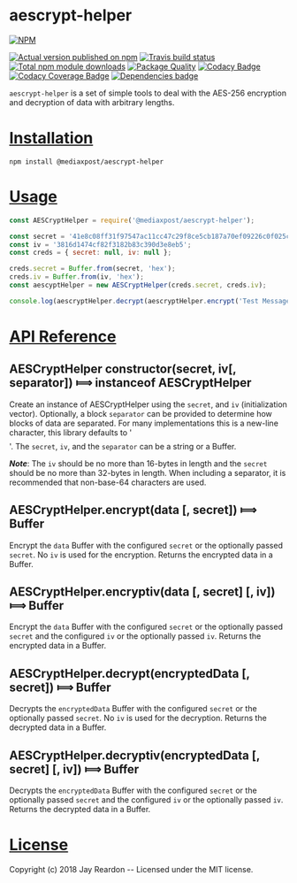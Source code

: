 # aescrypt-helper

[![NPM](https://nodei.co/npm/@mediaxpost/aescrypt-helper.png?downloads=true)](https://nodei.co/npm/@mediaxpost/aescrypt-helper/)

[![Actual version published on npm](http://img.shields.io/npm/v/@mediaxpost/aescrypt-helper.svg)](https://www.npmjs.org/package/@mediaxpost/aescrypt-helper)
[![Travis build status](https://travis-ci.org/MediaXPost/aescrypt-helper.svg)](https://www.npmjs.org/package/@mediaxpost/aescrypt-helper)
[![Total npm module downloads](http://img.shields.io/npm/dt/@mediaxpost/aescrypt-helper.svg)](https://www.npmjs.org/package/@mediaxpost/aescrypt-helper)
[![Package Quality](http://npm.packagequality.com/badge/@mediaxpost/aescrypt-helper.png)](http://packagequality.com/#?package=@mediaxpost/aescrypt-helper)
[![Codacy Badge](https://api.codacy.com/project/badge/Grade/5ccdf1cb900a4aa3985ced8a3c623fe4)](https://www.codacy.com/app/chronosis/aescrypt-helper?utm_source=github.com&amp;utm_medium=referral&amp;utm_content=MediaXPost/aescrypt-helper&amp;utm_campaign=Badge_Grade)
[![Codacy Coverage  Badge](https://api.codacy.com/project/badge/Coverage/5ccdf1cb900a4aa3985ced8a3c623fe4)](https://www.codacy.com/app/chronosis/aescrypt-helper?utm_source=github.com&utm_medium=referral&utm_content=MediaXPost/aescrypt-helper&utm_campaign=Badge_Coverage)
[![Dependencies badge](https://david-dm.org/MediaXPost/aescrypt-helper/status.svg)](https://david-dm.org/MediaXPost/aescrypt-helper?view=list)


`aescrypt-helper` is a set of simple tools to deal with the AES-256 encryption and decryption of data with arbitrary lengths.

# [Installation](#installation)
<a name="installation"></a>

```shell
npm install @mediaxpost/aescrypt-helper
```

# [Usage](#usage)
<a name="usage"></a>

```js
const AESCryptHelper = require('@mediaxpost/aescrypt-helper');

const secret = '41e8c08ff31f97547ac11cc47c29f8ce5cb187a70ef09226c0f025c25c55b5b3';
const iv = '3816d1474cf82f3182b83c390d3e8eb5';
const creds = { secret: null, iv: null };

creds.secret = Buffer.from(secret, 'hex');
creds.iv = Buffer.from(iv, 'hex');
const aescyptHelper = new AESCryptHelper(creds.secret, creds.iv);

console.log(aescryptHelper.decrypt(aescryptHelper.encrypt('Test Message')));
```

# [API Reference](#api)
<a name="api"></a>

## AESCryptHelper constructor(secret, iv[, separator]) &#x27fe; instanceof AESCryptHelper
Create an instance of AESCryptHelper using the `secret`, and `iv` (initialization vector).  Optionally, a block `separator` can be provided to determine how blocks of data are separated. For many implementations this is a new-line character, this library defaults to '$$$$'. The `secret`, `iv`, and the `separator` can be a string or a Buffer.

***Note***: The `iv` should be no more than 16-bytes in length and the `secret` should be no more than 32-bytes in length. When including a separator, it is recommended that non-base-64 characters are used.

## AESCryptHelper.encrypt(data [, secret]) &#x27fe; Buffer
Encrypt the `data` Buffer with the configured `secret` or the optionally passed `secret`. No `iv` is used for the encryption.  Returns the encrypted data in a Buffer.

## AESCryptHelper.encryptiv(data [, secret] [, iv]) &#x27fe; Buffer
Encrypt the `data` Buffer with the configured `secret` or the optionally passed `secret` and the configured `iv` or the optionally passed `iv`. Returns the encrypted data in a Buffer.

## AESCryptHelper.decrypt(encryptedData [, secret]) &#x27fe; Buffer
Decrypts the `encryptedData` Buffer with the configured `secret` or the optionally passed `secret`. No `iv` is used for the decryption.  Returns the decrypted data in a Buffer.

## AESCryptHelper.decryptiv(encryptedData [, secret] [, iv]) &#x27fe; Buffer
Decrypts the `encryptedData` Buffer with the configured `secret` or the optionally passed `secret` and the configured `iv` or the optionally passed `iv`. Returns the decrypted data in a Buffer.

# [License](#license)
<a name="license"></a>

Copyright (c) 2018 Jay Reardon -- Licensed under the MIT license.
